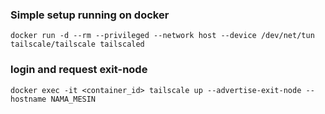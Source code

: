 ### Simple setup running on docker

``
docker run -d --rm --privileged --network host --device /dev/net/tun tailscale/tailscale tailscaled
``

### login and request exit-node
``
docker exec -it <container_id> tailscale up --advertise-exit-node --hostname NAMA_MESIN
``
